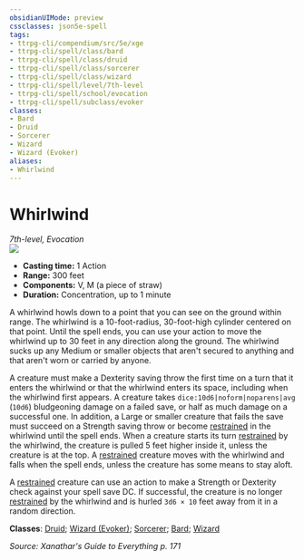 ```yaml
---
obsidianUIMode: preview
cssclasses: json5e-spell
tags:
- ttrpg-cli/compendium/src/5e/xge
- ttrpg-cli/spell/class/bard
- ttrpg-cli/spell/class/druid
- ttrpg-cli/spell/class/sorcerer
- ttrpg-cli/spell/class/wizard
- ttrpg-cli/spell/level/7th-level
- ttrpg-cli/spell/school/evocation
- ttrpg-cli/spell/subclass/evoker
classes:
- Bard
- Druid
- Sorcerer
- Wizard
- Wizard (Evoker)
aliases:
- Whirlwind
---
```

# Whirlwind
*7th-level, Evocation*  
![](spells/XGE/Whirlwind.webp#right)

- **Casting time:** 1 Action
- **Range:** 300 feet
- **Components:** V, M (a piece of straw)
- **Duration:** Concentration, up to 1 minute

A whirlwind howls down to a point that you can see on the ground within range. The whirlwind is a 10-foot-radius, 30-foot-high cylinder centered on that point. Until the spell ends, you can use your action to move the whirlwind up to 30 feet in any direction along the ground. The whirlwind sucks up any Medium or smaller objects that aren't secured to anything and that aren't worn or carried by anyone.

A creature must make a Dexterity saving throw the first time on a turn that it enters the whirlwind or that the whirlwind enters its space, including when the whirlwind first appears. A creature takes `dice:10d6|noform|noparens|avg` (`10d6`) bludgeoning damage on a failed save, or half as much damage on a successful one. In addition, a Large or smaller creature that fails the save must succeed on a Strength saving throw or become [restrained](/3-Mechanics/CLI/conditions.md#Restrained) in the whirlwind until the spell ends. When a creature starts its turn [restrained](/3-Mechanics/CLI/conditions.md#Restrained) by the whirlwind, the creature is pulled 5 feet higher inside it, unless the creature is at the top. A [restrained](/3-Mechanics/CLI/conditions.md#Restrained) creature moves with the whirlwind and falls when the spell ends, unless the creature has some means to stay aloft.

A [restrained](/3-Mechanics/CLI/conditions.md#Restrained) creature can use an action to make a Strength or Dexterity check against your spell save DC. If successful, the creature is no longer [restrained](/3-Mechanics/CLI/conditions.md#Restrained) by the whirlwind and is hurled `3d6 × 10` feet away from it in a random direction.

**Classes**: [Druid](/3-Mechanics/CLI/lists/list-spells-classes-druid.md); [Wizard (Evoker)](/3-Mechanics/CLI/lists/list-spells-classes-evoker-xphb.md "subclass=XPHB;class=XPHB"); [Sorcerer](/3-Mechanics/CLI/lists/list-spells-classes-sorcerer.md); [Bard](/3-Mechanics/CLI/lists/list-spells-classes-bard.md); [Wizard](/3-Mechanics/CLI/lists/list-spells-classes-wizard.md)

*Source: Xanathar's Guide to Everything p. 171*